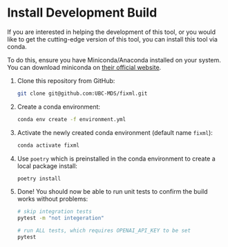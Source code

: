# Install Development Build

If you are interested in helping the development of this tool, or you would like
to get the cutting-edge version of this tool, you can install this tool via
conda.

To do this, ensure you have Miniconda/Anaconda installed on your system. You can
download miniconda
on [their official website](https://docs.anaconda.com/miniconda/).


1. Clone this repository from GitHub:
   ```bash
   git clone git@github.com:UBC-MDS/fixml.git
   ```

2. Create a conda environment:

    ```bash
    conda env create -f environment.yml
    ```

3. Activate the newly created conda environment (default name `fixml`):

    ```bash
    conda activate fixml
    ```

4. Use `poetry` which is preinstalled in the conda environment to create a local package install:

    ```bash
    poetry install
    ```

5. Done! You should now be able to run unit tests to confirm the build works 
   without problems:
    ```bash
    # skip integration tests
    pytest -m "not integeration"

    # run ALL tests, which requires OPENAI_API_KEY to be set
    pytest
    ```